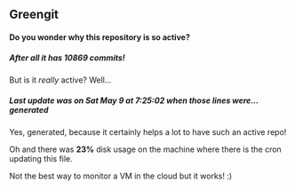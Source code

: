 ## Greengit

#### Do you wonder why this repository is so active?

##### After all it has 10869 commits!

But is it *really* active? Well...

##### Last update was on Sat May 9 at 7:25:02 when those lines were... generated

Yes, generated, because it certainly helps a lot to have such an active repo!

Oh and there was **23%** disk usage on the machine
where there is the cron updating this file.

Not the best way to monitor a VM in the cloud but it works! :)
